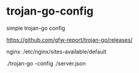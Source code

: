 # trojan-go-config
simple trojan-go config

https://github.com/gfw-report/trojan-go/releases/

nginx: /etc/nginx/sites-available/default

./trojan-go -config ./server.json
